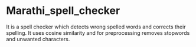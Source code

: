 # Marathi_spell_checker
It is a spell checker which detects wrong spelled words and corrects their spelling. It uses cosine similarity and  for preprocessing removes stopwords and unwanted characters.
